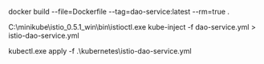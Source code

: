 docker build --file=Dockerfile --tag=dao-service:latest --rm=true .

C:\minikube\istio_0.5.1_win\bin\istioctl.exe kube-inject -f dao-service.yml > istio-dao-service.yml

kubectl.exe apply -f .\kubernetes\istio-dao-service.yml